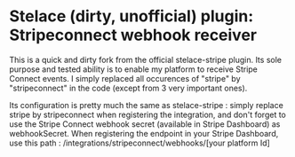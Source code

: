 # Stelace (dirty, unofficial) plugin: Stripeconnect webhook receiver

This is a quick and dirty fork from the official stelace-stripe plugin. Its sole purpose and tested ability is to enable my platform to receive Stripe Connect events. I simply replaced all occurences of "stripe" by "stripeconnect" in the code (except from 3 very important ones). 

Its configuration is pretty much the same as stelace-stripe : simply replace stripe by stripeconnect when registering the integration, and don't forget to use the Stripe Connect webhook secret (available in Stripe Dashboard) as webhookSecret. When registering the endpoint in your Stripe Dashboard, use this path : /integrations/stripeconnect/webhooks/[your platform Id]
